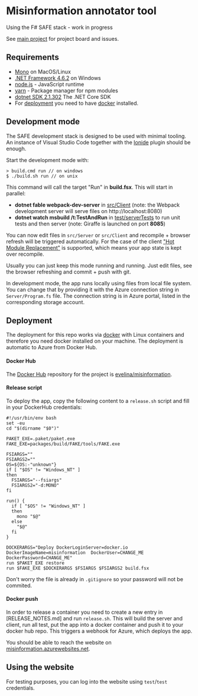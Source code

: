 # Misinformation annotator tool

Using the F# SAFE stack - work in progress

See [main project](https://github.com/alan-turing-institute/misinformation) for project board and issues.

## Requirements

- [Mono](http://www.mono-project.com/) on MacOS/Linux
- [.NET Framework 4.6.2](https://support.microsoft.com/en-us/help/3151800/the--net-framework-4-6-2-offline-installer-for-windows) on Windows
- [node.js](https://nodejs.org/) - JavaScript runtime
- [yarn](https://yarnpkg.com/) - Package manager for npm modules
- [dotnet SDK 2.1.302](https://github.com/dotnet/core/blob/master/release-notes/download-archives/2.1.1-download.md) The .NET Core SDK
- For [deployment](#deployment) you need to have [docker](https://www.docker.com/) installed.

## Development mode

The SAFE development stack is designed to be used with minimal tooling. An instance of Visual Studio Code together with the  [Ionide](http://ionide.io/) plugin should be enough.

Start the development mode with:

    > build.cmd run // on windows
    $ ./build.sh run // on unix

This command will call the target "Run" in **build.fsx**. This will start in parallel:
- **dotnet fable webpack-dev-server** in [src/Client](src/Client) (note: the Webpack development server will serve files on http://localhost:8080)
- **dotnet watch msbuild /t:TestAndRun** in [test/serverTests](src/ServerTests) to run unit tests and then server (note: Giraffe is launched on port **8085**)

You can now edit files in `src/Server` or `src/Client` and recompile + browser refresh will be triggered automatically.
For the case of the client ["Hot Module Replacement"](https://webpack.js.org/concepts/hot-module-replacement/) is supported, which means your app state is kept over recompile.

Usually you can just keep this mode running and running. Just edit files, see the browser refreshing and commit + push with git.

In development mode, the app runs locally using files from local file system. You can change that by providing it with the Azure connection string in `Server/Program.fs` file. The connection string is in Azure portal, listed in the corresponding storage account.

## Deployment

The deployment for this repo works via [docker](https://www.docker.com/) with Linux containers and therefore you need docker installed on your machine. The deployment is automatic to Azure from Docker Hub.

#### Docker Hub

The [Docker Hub](https://hub.docker.com) repository for the project is [evelina/misinformation](https://hub.docker.com/r/evelina/misinformation/).

#### Release script

To deploy the app, copy the following content to a `release.sh` script and fill in your DockerHub credentials:
    
    #!/usr/bin/env bash
    set -eu
    cd "$(dirname "$0")"

    PAKET_EXE=.paket/paket.exe
    FAKE_EXE=packages/build/FAKE/tools/FAKE.exe

    FSIARGS=""
    FSIARGS2=""
    OS=${OS:-"unknown"}
    if [ "$OS" != "Windows_NT" ]
    then
      FSIARGS="--fsiargs"
      FSIARGS2="-d:MONO"
    fi

    run() {
      if [ "$OS" != "Windows_NT" ]
      then
        mono "$@"
      else
        "$@"
      fi
    }

    DOCKERARGS="Deploy DockerLoginServer=docker.io DockerImageName=misinformation  DockerUser=CHANGE_ME  DockerPassword=CHANGE_ME"
    run $PAKET_EXE restore
    run $FAKE_EXE $DOCKERARGS $FSIARGS $FSIARGS2 build.fsx

Don't worry the file is already in `.gitignore` so your password will not be commited.

#### Docker push

In order to release a container you need to create a new entry in [RELEASE_NOTES.md] and run `release.sh`.
This will build the server and client, run all test, put the app into a docker container and push it to your docker hub repo.
This triggers a webhook for Azure, which deploys the app.

You should be able to reach the website on [misinformation.azurewebsites.net](http://misinformation.azurewebsites.net).

## Using the website

For testing purposes, you can log into the website using `test`/`test` credentials.

